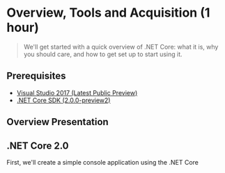 # Overview, Tools and Acquisition (1 hour)

> We'll get started with a quick overview of .NET Core: what it is, why you should care, and how to get set up to start using it.

## Prerequisites
* [Visual Studio 2017 (Latest Public Preview)](https://www.visualstudio.com/thank-you-downloading-visual-studio/?sku=Community&rel=15)
* [.NET Core SDK (2.0.0-preview2)](https://github.com/dotnet/cli#installers-and-binaries)

## Overview Presentation

## .NET Core 2.0

First, we'll create a simple console application using the .NET Core 